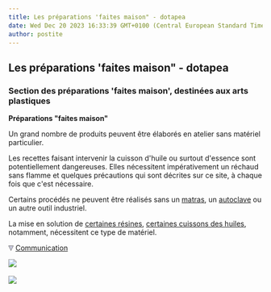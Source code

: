 ```yaml
---
title: Les préparations 'faites maison" - dotapea
date: Wed Dec 20 2023 16:33:39 GMT+0100 (Central European Standard Time)
author: postite
---
```


## Les préparations 'faites maison" - dotapea
### Section des préparations 'faites maison', destinées aux arts plastiques
 **Préparations "faites maison"**  

Un grand nombre de produits peuvent être élaborés en atelier sans matériel particulier.

Les recettes faisant intervenir la cuisson d'huile ou surtout d'essence sont potentiellement dangereuses. Elles nécessitent impérativement un réchaud sans flamme et quelques précautions qui sont décrites sur ce site, à chaque fois que c'est nécessaire.

Certains procédés ne peuvent être réalisés sans un [matras](matras.html), un [autoclave](autoclave.html) ou un autre outil industriel.

La mise en solution de [certaines résines](resinessolach.html), [certaines cuissons des huiles](cuisinedeshuiles.html), notamment, nécessitent ce type de matériel.



![](images/flechebas.gif) [Communication](http://www.artrealite.com/annonceurs.htm) 

[![](https://cbonvin.fr/sites/regie.artrealite.com/visuels/campagne1.png)](index-2.html#20131014)

![](https://cbonvin.fr/sites/regie.artrealite.com/visuels/campagne2.png)